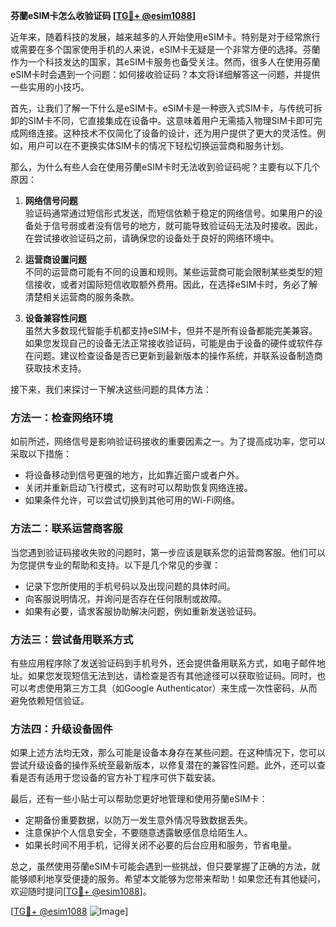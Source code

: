 **芬蘭eSIM卡怎么收验证码 [[TG💪+ @esim1088](https://t.me/s/esim1088)]**

近年来，随着科技的发展，越来越多的人开始使用eSIM卡。特别是对于经常旅行或需要在多个国家使用手机的人来说，eSIM卡无疑是一个非常方便的选择。芬蘭作为一个科技发达的国家，其eSIM卡服务也备受关注。然而，很多人在使用芬蘭eSIM卡时会遇到一个问题：如何接收验证码？本文将详细解答这一问题，并提供一些实用的小技巧。

首先，让我们了解一下什么是eSIM卡。eSIM卡是一种嵌入式SIM卡，与传统可拆卸的SIM卡不同，它直接集成在设备中。这意味着用户无需插入物理SIM卡即可完成网络连接。这种技术不仅简化了设备的设计，还为用户提供了更大的灵活性。例如，用户可以在不更换实体SIM卡的情况下轻松切换运营商和服务计划。

那么，为什么有些人会在使用芬蘭eSIM卡时无法收到验证码呢？主要有以下几个原因：

1. **网络信号问题**  
   验证码通常通过短信形式发送，而短信依赖于稳定的网络信号。如果用户的设备处于信号弱或者没有信号的地方，就可能导致验证码无法及时接收。因此，在尝试接收验证码之前，请确保您的设备处于良好的网络环境中。

2. **运营商设置问题**  
   不同的运营商可能有不同的设置和规则。某些运营商可能会限制某些类型的短信接收，或者对国际短信收取额外费用。因此，在选择eSIM卡时，务必了解清楚相关运营商的服务条款。

3. **设备兼容性问题**  
   虽然大多数现代智能手机都支持eSIM卡，但并不是所有设备都能完美兼容。如果您发现自己的设备无法正常接收验证码，可能是由于设备的硬件或软件存在问题。建议检查设备是否已更新到最新版本的操作系统，并联系设备制造商获取技术支持。

接下来，我们来探讨一下解决这些问题的具体方法：

### 方法一：检查网络环境
如前所述，网络信号是影响验证码接收的重要因素之一。为了提高成功率，您可以采取以下措施：
- 将设备移动到信号更强的地方，比如靠近窗户或者户外。
- 关闭并重新启动飞行模式，这有时可以帮助恢复网络连接。
- 如果条件允许，可以尝试切换到其他可用的Wi-Fi网络。

### 方法二：联系运营商客服
当您遇到验证码接收失败的问题时，第一步应该是联系您的运营商客服。他们可以为您提供专业的帮助和支持。以下是几个常见的步骤：
- 记录下您所使用的手机号码以及出现问题的具体时间。
- 向客服说明情况，并询问是否存在任何限制或故障。
- 如果有必要，请求客服协助解决问题，例如重新发送验证码。

### 方法三：尝试备用联系方式
有些应用程序除了发送验证码到手机号外，还会提供备用联系方式，如电子邮件地址。如果您发现短信无法到达，请检查是否有其他途径可以获取验证码。同时，也可以考虑使用第三方工具（如Google Authenticator）来生成一次性密码，从而避免依赖短信验证。

### 方法四：升级设备固件
如果上述方法均无效，那么可能是设备本身存在某些问题。在这种情况下，您可以尝试升级设备的操作系统至最新版本，以修复潜在的兼容性问题。此外，还可以查看是否有适用于您设备的官方补丁程序可供下载安装。

最后，还有一些小贴士可以帮助您更好地管理和使用芬蘭eSIM卡：

- 定期备份重要数据，以防万一发生意外情况导致数据丢失。
- 注意保护个人信息安全，不要随意透露敏感信息给陌生人。
- 如果长时间不用手机，记得关闭不必要的后台应用和服务，节省电量。

总之，虽然使用芬蘭eSIM卡可能会遇到一些挑战，但只要掌握了正确的方法，就能够顺利地享受便捷的服务。希望本文能够为您带来帮助！如果您还有其他疑问，欢迎随时提问[[TG💪+ @esim1088](https://t.me/s/esim1088)]。

[[TG💪+ @esim1088](https://t.me/s/esim1088) ![Image](https://i.postimg.cc/4NQfJmqS/Snipaste-2025-05-13-00-14-12.png)]